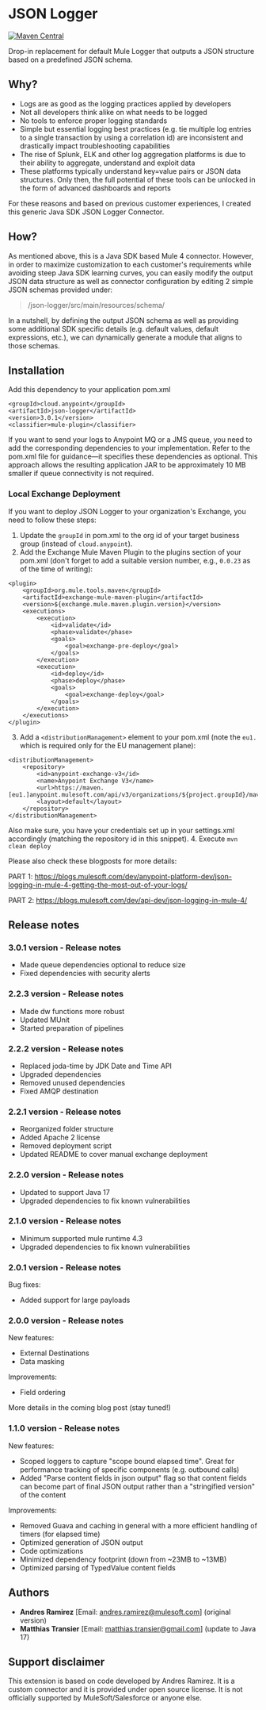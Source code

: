 # JSON Logger

[![Maven Central](https://img.shields.io/maven-central/v/cloud.anypoint/json-logger)](https://central.sonatype.com/artifact/cloud.anypoint/json-logger/overview)

Drop-in replacement for default Mule Logger that outputs a JSON structure based on a predefined JSON schema.

## Why?

- Logs are as good as the logging practices applied by developers
- Not all developers think alike on what needs to be logged
- No tools to enforce proper logging standards
- Simple but essential logging best practices (e.g. tie multiple log entries to a single transaction by using a correlation id) are inconsistent and drastically impact troubleshooting capabilities
- The rise of Splunk, ELK and other log aggregation platforms is due to their ability to aggregate, understand and exploit data
- These platforms typically understand key=value pairs or JSON data structures. Only then, the full potential of these tools can be unlocked in the form of advanced dashboards and reports

For these reasons and based on previous customer experiences, I created this generic Java SDK JSON Logger Connector.

## How?

As mentioned above, this is a Java SDK based Mule 4 connector. However, in order to maximize customization to each customer's requirements while avoiding steep Java SDK learning curves, you can easily modify the output JSON data structure as well as connector configuration by editing 2 simple JSON schemas provided under:
>/json-logger/src/main/resources/schema/

In a nutshell, by defining the output JSON schema as well as providing some additional SDK specific details (e.g. default values, default expressions, etc.), we can dynamically generate a module that aligns to those schemas.

## Installation

Add this dependency to your application pom.xml

```
<groupId>cloud.anypoint</groupId>
<artifactId>json-logger</artifactId>
<version>3.0.1</version>
<classifier>mule-plugin</classifier>
```

If you want to send your logs to Anypoint MQ or a JMS queue, you need to add the corresponding dependencies to your implementation. Refer to the pom.xml file for guidance—it specifies these dependencies as optional. This approach allows the resulting application JAR to be approximately 10 MB smaller if queue connectivity is not required.

### Local Exchange Deployment

If you want to deploy JSON Logger to your organization's Exchange, you need to follow these steps:
1. Update the `groupId` in pom.xml to the org id of your target business group (instead of `cloud.anypoint`).
2. Add the Exchange Mule Maven Plugin to the plugins section of your pom.xml (don't forget to add a suitable version number, e.g., `0.0.23` as of the time of writing):
```
<plugin>
    <groupId>org.mule.tools.maven</groupId>
    <artifactId>exchange-mule-maven-plugin</artifactId>
    <version>${exchange.mule.maven.plugin.version}</version>
    <executions>
        <execution>
            <id>validate</id>
            <phase>validate</phase>
            <goals>
                <goal>exchange-pre-deploy</goal>
            </goals>
        </execution>
        <execution>
            <id>deploy</id>
            <phase>deploy</phase>
            <goals>
                <goal>exchange-deploy</goal>
            </goals>
        </execution>
    </executions>
</plugin>
```
3. Add a `<distributionManagement>` element to your pom.xml (note the `eu1.` which is required only for the EU management plane):
```
<distributionManagement>
    <repository>
        <id>anypoint-exchange-v3</id>
        <name>Anypoint Exchange V3</name>
        <url>https://maven.[eu1.]anypoint.mulesoft.com/api/v3/organizations/${project.groupId}/maven</url>
        <layout>default</layout>
    </repository>
</distributionManagement>
```
Also make sure, you have your credentials set up in your settings.xml accordingly (matching the repository id in this snippet).
4. Execute `mvn clean deploy`

Please also check these blogposts for more details:

PART 1: https://blogs.mulesoft.com/dev/anypoint-platform-dev/json-logging-in-mule-4-getting-the-most-out-of-your-logs/

PART 2: https://blogs.mulesoft.com/dev/api-dev/json-logging-in-mule-4/

##  Release notes

### 3.0.1 version - Release notes

* Made queue dependencies optional to reduce size
* Fixed dependencies with security alerts

### 2.2.3 version - Release notes

* Made dw functions more robust
* Updated MUnit
* Started preparation of pipelines

### 2.2.2 version - Release notes

* Replaced joda-time by JDK Date and Time API
* Upgraded dependencies
* Removed unused dependencies
* Fixed AMQP destination

### 2.2.1 version - Release notes

* Reorganized folder structure
* Added Apache 2 license
* Removed deployment script
* Updated README to cover manual exchange deployment

### 2.2.0 version - Release notes

* Updated to support Java 17
* Upgraded dependencies to fix known vulnerabilities

### 2.1.0 version - Release notes

* Minimum supported mule runtime 4.3
* Upgraded dependencies to fix known vulnerabilities

### 2.0.1 version - Release notes

Bug fixes:
* Added support for large payloads

### 2.0.0 version - Release notes

New features:
* External Destinations
* Data masking

Improvements:
* Field ordering

More details in the coming blog post (stay tuned!)

### 1.1.0 version - Release notes

New features:
* Scoped loggers to capture "scope bound elapsed time". Great for performance tracking of specific components (e.g. outbound calls)
* Added "Parse content fields in json output" flag so that content fields can become part of final JSON output rather than a "stringified version" of the content

Improvements:
* Removed Guava and caching in general with a more efficient handling of timers (for elapsed time)
* Optimized generation of JSON output
* Code optimizations
* Minimized dependency footprint (down from ~23MB to ~13MB)
* Optimized parsing of TypedValue content fields

## Authors

* **Andres Ramirez** [Email: andres.ramirez@mulesoft.com] (original version)
* **Matthias Transier** [Email: matthias.transier@gmail.com] (update to Java 17)

## Support disclaimer

This extension is based on code developed by Andres Ramirez. It is a custom connector and it is provided under open source license.
It is not officially supported by MuleSoft/Salesforce or anyone else.
